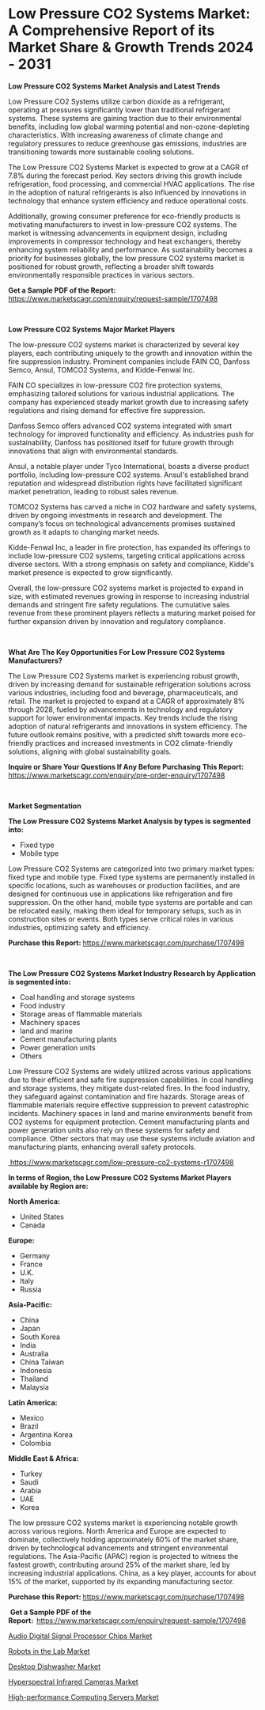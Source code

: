 <p><h1>Low Pressure CO2 Systems Market: A Comprehensive Report of its Market Share & Growth Trends 2024 - 2031</h1></p><p><strong>Low Pressure CO2 Systems Market Analysis and Latest Trends</strong></p>
<p><p>Low Pressure CO2 Systems utilize carbon dioxide as a refrigerant, operating at pressures significantly lower than traditional refrigerant systems. These systems are gaining traction due to their environmental benefits, including low global warming potential and non-ozone-depleting characteristics. With increasing awareness of climate change and regulatory pressures to reduce greenhouse gas emissions, industries are transitioning towards more sustainable cooling solutions.</p><p>The Low Pressure CO2 Systems Market is expected to grow at a CAGR of 7.8% during the forecast period. Key sectors driving this growth include refrigeration, food processing, and commercial HVAC applications. The rise in the adoption of natural refrigerants is also influenced by innovations in technology that enhance system efficiency and reduce operational costs. </p><p>Additionally, growing consumer preference for eco-friendly products is motivating manufacturers to invest in low-pressure CO2 systems. The market is witnessing advancements in equipment design, including improvements in compressor technology and heat exchangers, thereby enhancing system reliability and performance. As sustainability becomes a priority for businesses globally, the low pressure CO2 systems market is positioned for robust growth, reflecting a broader shift towards environmentally responsible practices in various sectors.</p></p>
<p><strong>Get a Sample PDF of the Report:&nbsp;</strong> <a href="https://www.marketscagr.com/enquiry/request-sample/1707498?utm_campaign=1126&utm_medium=2&utm_source=Github&utm_content=ia&utm_term=13102024&utm_id=low-pressure-co2-systems">https://www.marketscagr.com/enquiry/request-sample/1707498</a></p>
<p>&nbsp;</p>
<p><strong>Low Pressure CO2 Systems Major Market Players</strong></p>
<p><p>The low-pressure CO2 systems market is characterized by several key players, each contributing uniquely to the growth and innovation within the fire suppression industry. Prominent companies include FAIN CO, Danfoss Semco, Ansul, TOMCO2 Systems, and Kidde-Fenwal Inc.</p><p>FAIN CO specializes in low-pressure CO2 fire protection systems, emphasizing tailored solutions for various industrial applications. The company has experienced steady market growth due to increasing safety regulations and rising demand for effective fire suppression.</p><p>Danfoss Semco offers advanced CO2 systems integrated with smart technology for improved functionality and efficiency. As industries push for sustainability, Danfoss has positioned itself for future growth through innovations that align with environmental standards.</p><p>Ansul, a notable player under Tyco International, boasts a diverse product portfolio, including low-pressure CO2 systems. Ansul's established brand reputation and widespread distribution rights have facilitated significant market penetration, leading to robust sales revenue.</p><p>TOMCO2 Systems has carved a niche in CO2 hardware and safety systems, driven by ongoing investments in research and development. The company’s focus on technological advancements promises sustained growth as it adapts to changing market needs.</p><p>Kidde-Fenwal Inc, a leader in fire protection, has expanded its offerings to include low-pressure CO2 systems, targeting critical applications across diverse sectors. With a strong emphasis on safety and compliance, Kidde's market presence is expected to grow significantly.</p><p>Overall, the low-pressure CO2 systems market is projected to expand in size, with estimated revenues growing in response to increasing industrial demands and stringent fire safety regulations. The cumulative sales revenue from these prominent players reflects a maturing market poised for further expansion driven by innovation and regulatory compliance.</p></p>
<p>&nbsp;</p>
<p><strong>What Are The Key Opportunities For Low Pressure CO2 Systems Manufacturers?</strong></p>
<p><p>The Low Pressure CO2 Systems market is experiencing robust growth, driven by increasing demand for sustainable refrigeration solutions across various industries, including food and beverage, pharmaceuticals, and retail. The market is projected to expand at a CAGR of approximately 8% through 2028, fueled by advancements in technology and regulatory support for lower environmental impacts. Key trends include the rising adoption of natural refrigerants and innovations in system efficiency. The future outlook remains positive, with a predicted shift towards more eco-friendly practices and increased investments in CO2 climate-friendly solutions, aligning with global sustainability goals.</p></p>
<p><strong>Inquire or Share Your Questions If Any Before Purchasing This Report:</strong> <a href="https://www.marketscagr.com/enquiry/pre-order-enquiry/1707498?utm_campaign=1126&utm_medium=2&utm_source=Github&utm_content=ia&utm_term=13102024&utm_id=low-pressure-co2-systems">https://www.marketscagr.com/enquiry/pre-order-enquiry/1707498</a></p>
<p>&nbsp;</p>
<p><strong>Market Segmentation</strong></p>
<p><strong>The Low Pressure CO2 Systems Market Analysis by types is segmented into:</strong></p>
<p><ul><li>Fixed type</li><li>Mobile type</li></ul></p>
<p><p>Low Pressure CO2 Systems are categorized into two primary market types: fixed type and mobile type. Fixed type systems are permanently installed in specific locations, such as warehouses or production facilities, and are designed for continuous use in applications like refrigeration and fire suppression. On the other hand, mobile type systems are portable and can be relocated easily, making them ideal for temporary setups, such as in construction sites or events. Both types serve critical roles in various industries, optimizing safety and efficiency.</p></p>
<p><strong>Purchase this Report:&nbsp;</strong><a href="https://www.marketscagr.com/purchase/1707498?utm_campaign=1126&utm_medium=2&utm_source=Github&utm_content=ia&utm_term=13102024&utm_id=low-pressure-co2-systems">https://www.marketscagr.com/purchase/1707498</a></p>
<p>&nbsp;</p>
<p><strong>The Low Pressure CO2 Systems Market Industry Research by Application is segmented into:</strong></p>
<p><ul><li>Coal handling and storage systems</li><li>Food industry</li><li>Storage areas of flammable materials</li><li>Machinery spaces</li><li>land and marine</li><li>Cement manufacturing plants</li><li>Power generation units</li><li>Others</li></ul></p>
<p><p>Low Pressure CO2 Systems are widely utilized across various applications due to their efficient and safe fire suppression capabilities. In coal handling and storage systems, they mitigate dust-related fires. In the food industry, they safeguard against contamination and fire hazards. Storage areas of flammable materials require effective suppression to prevent catastrophic incidents. Machinery spaces in land and marine environments benefit from CO2 systems for equipment protection. Cement manufacturing plants and power generation units also rely on these systems for safety and compliance. Other sectors that may use these systems include aviation and manufacturing plants, enhancing overall safety protocols.</p></p>
<p><a href="https://www.marketscagr.com/low-pressure-co2-systems-r1707498?utm_campaign=1126&utm_medium=2&utm_source=Github&utm_content=ia&utm_term=13102024&utm_id=low-pressure-co2-systems">&nbsp;https://www.marketscagr.com/low-pressure-co2-systems-r1707498</a></p>
<p><strong>In terms of Region, the Low Pressure CO2 Systems Market Players available by Region are:</strong></p>
<p>
    <p> <strong> North America: </strong>
        <ul>
            <li>United States</li>
            <li>Canada</li>
        </ul>
        </p> 
    <p> <strong> Europe: </strong>
        <ul>
            <li>Germany</li>
            <li>France</li>
            <li>U.K.</li>
            <li>Italy</li>
            <li>Russia</li>
        </ul>
        </p> 
    <p> <strong> Asia-Pacific: </strong>
        <ul>
            <li>China</li>
            <li>Japan</li>
            <li>South Korea</li>
            <li>India</li>
            <li>Australia</li>
            <li>China Taiwan</li>
            <li>Indonesia</li>
            <li>Thailand</li>
            <li>Malaysia</li>
        </ul>
        </p> 
    <p> <strong> Latin America: </strong>
        <ul>
            <li>Mexico</li>
            <li>Brazil</li>
            <li>Argentina Korea</li>
            <li>Colombia</li>
        </ul>
        </p> 
    <p> <strong> Middle East & Africa: </strong>
        <ul>
            <li>Turkey</li>
            <li>Saudi</li>
            <li>Arabia</li>
            <li>UAE</li>
            <li>Korea</li>
        </ul>
    </p>
    </p>
<p><p>The low pressure CO2 systems market is experiencing notable growth across various regions. North America and Europe are expected to dominate, collectively holding approximately 60% of the market share, driven by technological advancements and stringent environmental regulations. The Asia-Pacific (APAC) region is projected to witness the fastest growth, contributing around 25% of the market share, led by increasing industrial applications. China, as a key player, accounts for about 15% of the market, supported by its expanding manufacturing sector.</p></p>
<p><strong>Purchase this Report: </strong><a href="https://www.marketscagr.com/purchase/1707498?utm_campaign=1126&utm_medium=2&utm_source=Github&utm_content=ia&utm_term=13102024&utm_id=low-pressure-co2-systems">https://www.marketscagr.com/purchase/1707498</a></p>
<p>&nbsp;<strong>Get a Sample PDF of the Report:&nbsp;&nbsp;</strong><a href="https://www.marketscagr.com/enquiry/request-sample/1707498?utm_campaign=1126&utm_medium=2&utm_source=Github&utm_content=ia&utm_term=13102024&utm_id=low-pressure-co2-systems">https://www.marketscagr.com/enquiry/request-sample/1707498</a></p>
<p><strong></strong></p>
<p><p><a href="https://www.linkedin.com/pulse/decoding-audio-digital-signal-processor-chips-market-0asxc?utm_campaign=1126&utm_medium=2&utm_source=Github&utm_content=ia&utm_term=13102024&utm_id=low-pressure-co2-systems">Audio Digital Signal Processor Chips Market</a></p><p><a href="https://www.linkedin.com/pulse/global-robots-lab-market-focus-application-end-use-industry-kxf3f?utm_campaign=1126&utm_medium=2&utm_source=Github&utm_content=ia&utm_term=13102024&utm_id=low-pressure-co2-systems">Robots in the Lab Market</a></p><p><a href="https://github.com/gdfhhhj/Market-Research-Report-List-6/blob/main/desktop-dishwasher-market.md?utm_campaign=1126&utm_medium=2&utm_source=Github&utm_content=ia&utm_term=13102024&utm_id=low-pressure-co2-systems">Desktop Dishwasher Market</a></p><p><a href="https://www.linkedin.com/pulse/hyperspectral-infrared-cameras-market-opportunities-emerging-43kff?utm_campaign=1126&utm_medium=2&utm_source=Github&utm_content=ia&utm_term=13102024&utm_id=low-pressure-co2-systems">Hyperspectral Infrared Cameras Market</a></p><p><a href="https://www.linkedin.com/pulse/high-performance-computing-servers-market-forecasts-trends-pdtue?utm_campaign=1126&utm_medium=2&utm_source=Github&utm_content=ia&utm_term=13102024&utm_id=low-pressure-co2-systems">High-performance Computing Servers Market</a></p></p>